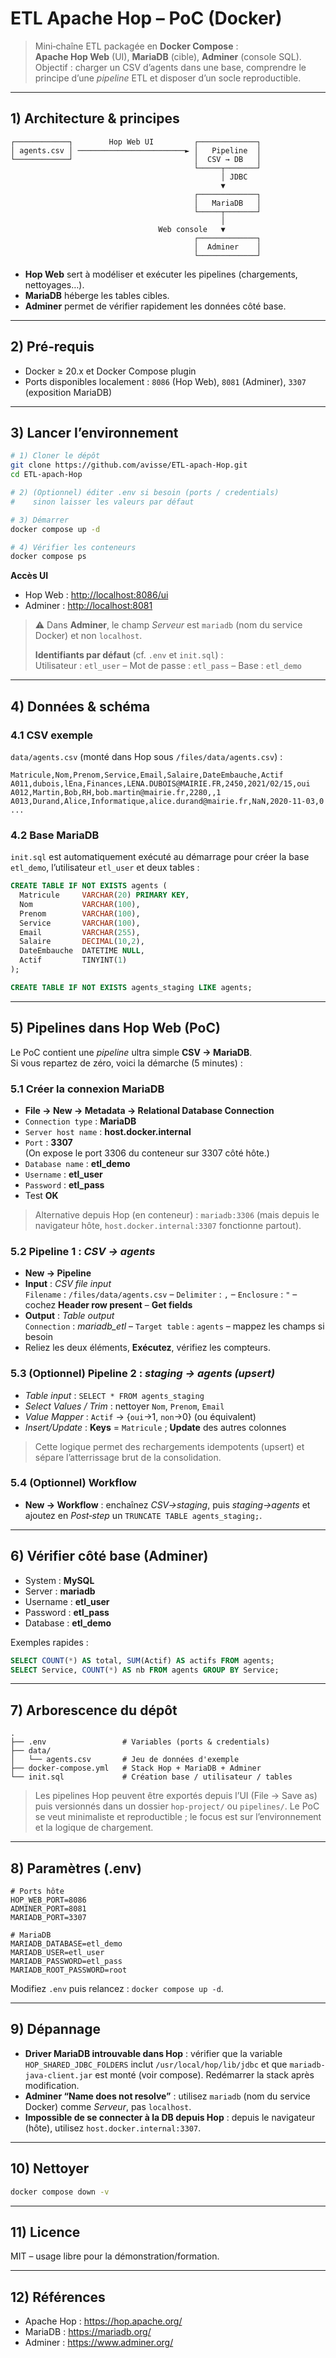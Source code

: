 # ETL Apache Hop – PoC (Docker)

> Mini‑chaîne ETL packagée en **Docker Compose** :  
> **Apache Hop Web** (UI), **MariaDB** (cible), **Adminer** (console SQL).  
> Objectif : charger un CSV d’agents dans une base, comprendre le principe d’une *pipeline* ETL et disposer d’un socle reproductible.

---

## 1) Architecture & principes

```
┌────────────┐        Hop Web UI         ┌─────────────┐
│ agents.csv │ ────────────────────────► │   Pipeline  │
└────────────┘                           │  CSV → DB   │
                                         └─────┬───────┘
                                               │ JDBC
                                               ▼
                                         ┌─────────────┐
                                         │   MariaDB   │
                                         └─────┬───────┘
                                               │
                                 Web console   ▼
                                         ┌─────────────┐
                                         │  Adminer    │
                                         └─────────────┘
```

- **Hop Web** sert à modéliser et exécuter les pipelines (chargements, nettoyages…).
- **MariaDB** héberge les tables cibles.
- **Adminer** permet de vérifier rapidement les données côté base.

---

## 2) Pré‑requis

- Docker ≥ 20.x et Docker Compose plugin
- Ports disponibles localement : `8086` (Hop Web), `8081` (Adminer), `3307` (exposition MariaDB)

---

## 3) Lancer l’environnement

```bash
# 1) Cloner le dépôt
git clone https://github.com/avisse/ETL-apach-Hop.git
cd ETL-apach-Hop

# 2) (Optionnel) éditer .env si besoin (ports / credentials)
#    sinon laisser les valeurs par défaut

# 3) Démarrer
docker compose up -d

# 4) Vérifier les conteneurs
docker compose ps
```

**Accès UI**  

- Hop Web : <http://localhost:8086/ui>
- Adminer : <http://localhost:8081>

> ⚠️ Dans **Adminer**, le champ *Serveur* est `mariadb` (nom du service Docker) et non `localhost`.
>
> **Identifiants par défaut** (cf. `.env` et `init.sql`) :  
> Utilisateur : `etl_user` – Mot de passe : `etl_pass` – Base : `etl_demo`

---

## 4) Données & schéma

### 4.1 CSV exemple

`data/agents.csv` (monté dans Hop sous `/files/data/agents.csv`) :

```
Matricule,Nom,Prenom,Service,Email,Salaire,DateEmbauche,Actif
A011,dubois,lEna,Finances,LENA.DUBOIS@MAIRIE.FR,2450,2021/02/15,oui
A012,Martin,Bob,RH,bob.martin@mairie.fr,2280,,1
A013,Durand,Alice,Informatique,alice.durand@mairie.fr,NaN,2020-11-03,0
...
```

### 4.2 Base MariaDB

`init.sql` est automatiquement exécuté au démarrage pour créer la base `etl_demo`, l’utilisateur `etl_user` et deux tables :

```sql
CREATE TABLE IF NOT EXISTS agents (
  Matricule     VARCHAR(20) PRIMARY KEY,
  Nom           VARCHAR(100),
  Prenom        VARCHAR(100),
  Service       VARCHAR(100),
  Email         VARCHAR(255),
  Salaire       DECIMAL(10,2),
  DateEmbauche  DATETIME NULL,
  Actif         TINYINT(1)
);

CREATE TABLE IF NOT EXISTS agents_staging LIKE agents;
```

---

## 5) Pipelines dans Hop Web (PoC)

Le PoC contient une *pipeline* ultra simple **CSV → MariaDB**.  
Si vous repartez de zéro, voici la démarche (5 minutes) :

### 5.1 Créer la connexion MariaDB

- **File → New → Metadata → Relational Database Connection**
- `Connection type` : **MariaDB**
- `Server host name` : **host.docker.internal**
- `Port` : **3307**  
  (On expose le port 3306 du conteneur sur 3307 côté hôte.)
- `Database name` : **etl_demo**
- `Username` : **etl_user**
- `Password` : **etl_pass**
- Test **OK**

> Alternative depuis Hop (en conteneur) : `mariadb:3306` (mais depuis le navigateur hôte, `host.docker.internal:3307` fonctionne partout).

### 5.2 Pipeline 1 : *CSV → agents*

- **New → Pipeline**
- **Input** : *CSV file input*  
  `Filename` : `/files/data/agents.csv` – `Delimiter` : `,` – `Enclosure` : `"` – cochez **Header row present** – **Get fields**
- **Output** : *Table output*  
  `Connection` : *mariadb_etl* – `Target table` : `agents` – mappez les champs si besoin
- Reliez les deux éléments, **Exécutez**, vérifiez les compteurs.

### 5.3 (Optionnel) Pipeline 2 : *staging → agents (upsert)*

- *Table input* : `SELECT * FROM agents_staging`
- *Select Values / Trim* : nettoyer `Nom`, `Prenom`, `Email`
- *Value Mapper* : `Actif` → {`oui`→1, `non`→0} (ou équivalent)
- *Insert/Update* : **Keys** = `Matricule` ; **Update** des autres colonnes

> Cette logique permet des rechargements idempotents (upsert) et sépare l’atterrissage brut de la consolidation.

### 5.4 (Optionnel) Workflow

- **New → Workflow** : enchaînez *CSV→staging*, puis *staging→agents* et ajoutez en *Post‑step* un `TRUNCATE TABLE agents_staging;`.

---

## 6) Vérifier côté base (Adminer)

- System : **MySQL**
- Server : **mariadb**
- Username : **etl_user**
- Password : **etl_pass**
- Database : **etl_demo**

Exemples rapides :
```sql
SELECT COUNT(*) AS total, SUM(Actif) AS actifs FROM agents;
SELECT Service, COUNT(*) AS nb FROM agents GROUP BY Service;
```

---

## 7) Arborescence du dépôt

```
.
├── .env                 # Variables (ports & credentials)
├── data/
│   └── agents.csv       # Jeu de données d'exemple
├── docker-compose.yml   # Stack Hop + MariaDB + Adminer
└── init.sql             # Création base / utilisateur / tables
```

> Les pipelines Hop peuvent être exportés depuis l’UI (File → Save as) puis versionnés dans un dossier `hop-project/` ou `pipelines/`. Le PoC se veut minimaliste et reproductible ; le focus est sur l’environnement et la logique de chargement.

---

## 8) Paramètres (.env)

```
# Ports hôte
HOP_WEB_PORT=8086
ADMINER_PORT=8081
MARIADB_PORT=3307

# MariaDB
MARIADB_DATABASE=etl_demo
MARIADB_USER=etl_user
MARIADB_PASSWORD=etl_pass
MARIADB_ROOT_PASSWORD=root
```

Modifiez `.env` puis relancez : `docker compose up -d`.

---

## 9) Dépannage

- **Driver MariaDB introuvable dans Hop** : vérifier que la variable `HOP_SHARED_JDBC_FOLDERS` inclut `/usr/local/hop/lib/jdbc` et que `mariadb-java-client.jar` est monté (voir compose). Redémarrer la stack après modification.
- **Adminer “Name does not resolve”** : utilisez `mariadb` (nom du service Docker) comme *Serveur*, pas `localhost`.
- **Impossible de se connecter à la DB depuis Hop** : depuis le navigateur (hôte), utilisez `host.docker.internal:3307`.

---

## 10) Nettoyer

```bash
docker compose down -v
```

---

## 11) Licence

MIT – usage libre pour la démonstration/formation.

---

## 12) Références

- Apache Hop : https://hop.apache.org/
- MariaDB : https://mariadb.org/
- Adminer : https://www.adminer.org/
